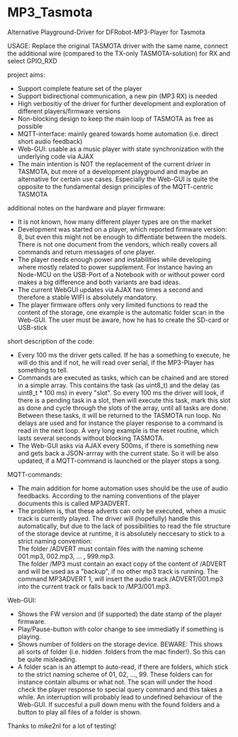 # MP3_Tasmota
Alternative Playground-Driver for DFRobot-MP3-Player for Tasmota

  USAGE:
  Replace the original TASMOTA driver with the same name, connect the additional wire (compared to the TX-only TASMOTA-solution)    for RX and select GPIO_RXD

  project aims:
- Support complete feature set of the player  
- Support bidirectional communication, a new pin (MP3 RX) is needed  
- High verbositiy of the driver for further development and exploration of different players/firmware versions  
- Non-blocking design to keep the main loop of TASMOTA as free as possible  
- MQTT-interface: mainly geared towards home automation (i.e. direct short audio feedback)  
- Web-GUI: usable as a music player with state synchronization with the underlying code via AJAX  
- The main intention is NOT the replacement of the current driver in TASMOTA, but more of a development playground and maybe an alternative for certain use cases. Especially the Web-GUI is quite the opposite to the fundamental design principles of the MQTT-centric TASMOTA



 additional notes on the hardware and player firmware:
- It is not known, how many different player types are on the market
- Development was started on a player, which reported firmware version: 8, but even this might not be enough to diffentiate between the models. There is not one document from the vendors, which really covers all commands and return messages of one player.
- The player needs enough power and instabilities while developing where mostly related to power supplement. For instance having an Node-MCU on the USB-Port of a Notebook with or without power cord makes a big difference and both variants are bad ideas.
- The current WebGUI updates via AJAX two times a second and therefore a stable WIFI is absolutely mandatory.
- The player firmware offers only very limited functions to read the content of the storage, one example is the automatic folder scan in the Web-GUI. The user must be aware, how he has to create the SD-card or USB-stick 


 short description of the code:
-  Every 100 ms the driver gets called. If he has a something to execute, he will do this and if not, he will read over serial, if the MP3-Player has something to tell.  
- Commands are executed as tasks, which can be chained and are stored in a simple array. This contains the task (as uint8_t) and the delay (as uint8_t * 100 ms) in every "slot". So every 100 ms the driver will look, if there is a pending task in a slot, then will execute this task, mark this slot as done and cycle through the slots of the array, until all tasks are done. Between these tasks, it will be returned to the TASMOTA run loop. No delays are used and for instance the player response to a command is read in the next loop. A very long example is the reset routine, which lasts several seconds without blocking TASMOTA.  
- The Web-GUI asks via AJAX every 500ms, if there is something new and gets back a JSON-arrray with the current state. So it will be also updated, if a MQTT-command is launched or the player stops a song. 

MQTT-commands:  
-  The main addition for home automation uses should be the use of audio feedbacks. According to the naming conventions of the player documents this is called MP3ADVERT.  
-  The problem is, that these adverts can only be executed, when a music track is currently played. The driver will (hopefully) handle this automatically, but due to the lack of possibilities to read the file structure of the storage device at runtime, it is absolutely neccesary to stick to a strict naming convention:  
    The folder /ADVERT must contain files with the naming scheme 001.mp3, 002.mp3, ... , 999.mp3.  
    The folder /MP3 must contain an exact copy of the content of /ADVERT and will be used as a "backup", if no other mp3 track is running.
    The command MP3ADVERT 1, will insert the audio track /ADVERT/001.mp3 into the current track or falls back to /MP3/001.mp3.
    
Web-GUI:
-  Shows the FW version and (if supported) the date stamp of the player firmware.  
-  Play/Pause-button with color change to see immediatly if something is playing.  
-  Shows number of folders on the storage device. BEWARE: This shows all sorts of folder (i.e. hidden .folders from the mac finder!). So this can be quite misleading.  
-  A folder scan is an attempt to auto-read, if there are folders, which stick to the strict naming scheme of 01, 02, ..., 99. These folders can for instance contain albums or what not. The scan will under the hood check the player response to special query command and this takes a while. An interruption will probably lead to undefined behaviour of the Web-GUI. If succesful a pull down menu with the found folders and a button to play all files of a folder is shown.  
    
    
    
Thanks to mike2nl for a lot of testing!
